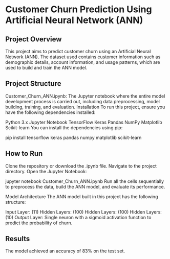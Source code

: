 # Customer Churn Prediction Using Artificial Neural Network (ANN)
## Project Overview
This project aims to predict customer churn using an Artificial Neural Network (ANN). The dataset used contains customer information such as demographic details, account information, and usage patterns, which are used to build and train the ANN model.

## Project Structure
Customer_Churn_ANN.ipynb: The Jupyter notebook where the entire model development process is carried out, including data preprocessing, model building, training, and evaluation.
Installation
To run this project, ensure you have the following dependencies installed:

Python 3.x
Jupyter Notebook
TensorFlow
Keras
Pandas
NumPy
Matplotlib
Scikit-learn
You can install the dependencies using pip:


pip install tensorflow keras pandas numpy matplotlib scikit-learn
## How to Run
Clone the repository or download the .ipynb file.
Navigate to the project directory.
Open the Jupyter Notebook:

jupyter notebook Customer_Churn_ANN.ipynb
Run all the cells sequentially to preprocess the data, build the ANN model, and evaluate its performance.


Model Architecture
The ANN model built in this project has the following structure:

Input Layer: (11)
Hidden Layers: (100)
Hidden Layers: (100)
Hidden Layers: (10)
Output Layer: Single neuron with a sigmoid activation function to predict the probability of churn.
## Results
The model achieved an accuracy of 83% on the test set.

